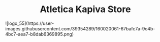 <h1 align="center">Atletica Kapiva Store</h1>
![logo_55](https://user-images.githubusercontent.com/39354289/160020061-67bafc7a-9c4b-4bc7-aea7-b8dab6369895.png)
